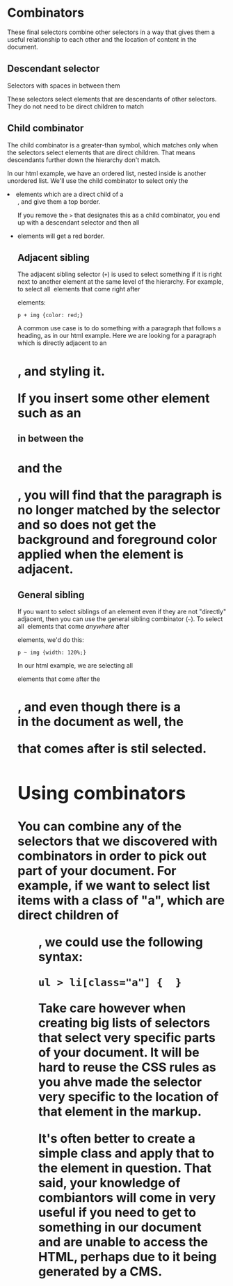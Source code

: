 # Combinators #
These final selectors combine other selectors in a way that gives them a useful relationship to each other and the location of content in the document.

## Descendant selector ##
Selectors with spaces in between them

These selectors select elements that are descendants of other selectors. They do not need to be direct children to match

## Child combinator ##
The child combinator is a greater-than symbol, which matches only when the selectors select elements that are direct children. That means descendants further down the hierarchy don't match.

In our html example, we have an ordered list, nested inside is another unordered list. We'll use the child combinator to select only the <li> elements which are a direct child of a <ul>, and give them a top border.

If you remove the `>` that designates this as a child combinator, you end up with a descendant selector and then all <li> elements will get a red border.

## Adjacent sibling ##
The adjacent sibling selector (`+`) is used to select something if it is right next to another element at the same level of the hierarchy. For example, to select all <img> elements that come right after <p> elements:

`p + img {color: red;}`

A common use case is to do something with a paragraph that follows a heading, as in our html example. Here we are looking for a paragraph which is directly adjacent to an <h1>, and styling it.

If you insert some other element such as an <h2> in between the <h1> and the <p>, you will find that the paragraph is no longer matched by the selector and so does not get the background and foreground color applied when the element is adjacent.

## General sibling ##
If you want to select siblings of an element even if they are not "directly" adjacent, then you can use the general sibling combinator (`~`). To select all <img> elements that come *anywhere* after <p> elements, we'd do this:

`p ~ img {width: 120%;}`

In our html example, we are selecting all <p> elements that come after the <h1>, and even though there is a <div> in the document as well, the <p> that comes after is stil selected.

## Using combinators ##
You can combine any of the selectors that we discovered with combinators in order to pick out part of your document. For example, if we want to select list items with a class of "a", which are direct children of <ul>, we could use the following syntax:

`ul > li[class="a"] {  }`

Take care however when creating big lists of selectors that select very specific parts of your document. It will be hard to reuse the CSS rules as you ahve made the selector very specific to the location of that element in the markup.

It's often better to create a simple class and apply that to the element in question. That said, your knowledge of combiantors will come in very useful if you need to get to something in our document and are unable to access the HTML, perhaps due to it being generated by a CMS.
